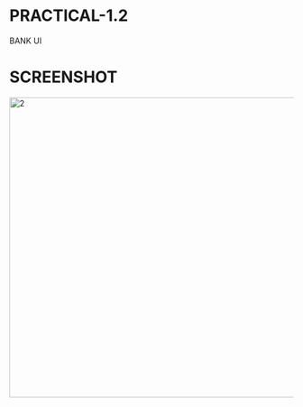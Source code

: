 # PRACTICAL-1.2
BANK UI

# SCREENSHOT

<img width="681" height="532" alt="2" src="https://github.com/user-attachments/assets/03cc8693-2b51-438c-8639-d13e866e81b6" />

